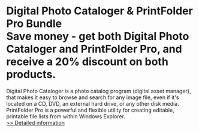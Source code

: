 # Digital Photo Cataloger & PrintFolder Pro Bundle<br />Save money - get both Digital Photo Cataloger and PrintFolder Pro, and receive a 20% discount on both products.
Digital Photo Cataloger is a photo catalog program (digital asset manager), that makes it easy to browse and search for any image file, even if it's located on a CD, DVD, an external hard drive, or any other disk media.
PrintFolder Pro is a powerful and flexible utility for creating editable, printable file lists from within Windows Explorer.<br />[>> Detailed information](https://secure.shareit.com/shareit/product.html?productid=300065438&affiliateid=200057808)